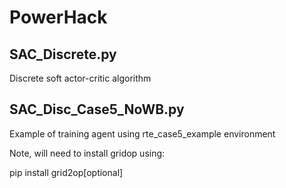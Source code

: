 # PowerHack

## SAC_Discrete.py
Discrete soft actor-critic algorithm

## SAC_Disc_Case5_NoWB.py
Example of training agent using rte_case5_example environment

Note, will need to install gridop using:

pip install grid2op[optional]
